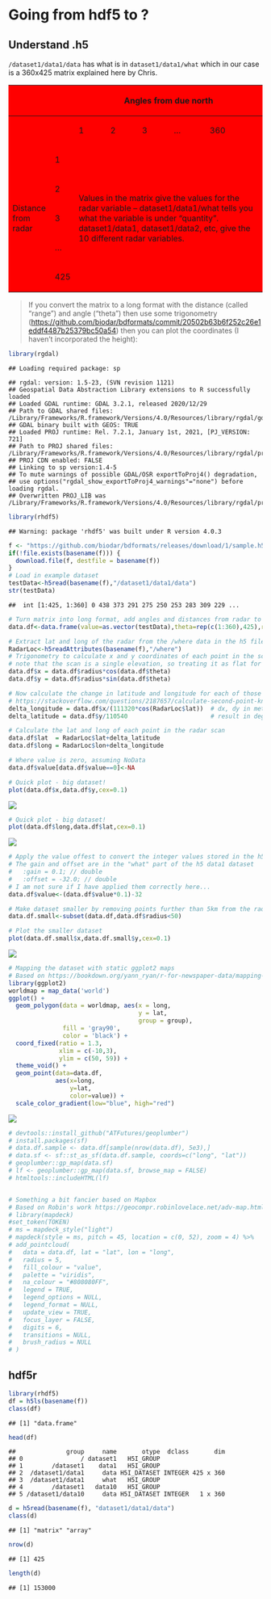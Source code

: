 Going from hdf5 to ?
================

## Understand .h5

`/dataset1/data1/data` has what is in `dataset1/data1/what` which in our
case is a 360x425 matrix explained here by Chris.

<div style="width:100%; background-color:#f00">

<table style="width:100%;">

<thead>

<tr>

<th>

</th>

<th>

</th>

<th colspan="5">

Angles from due north

</th>

</tr>

</thead>

<tbody>

<tr>

<td>

</td>

<td>

</td>

<td>

1

</td>

<td>

2

</td>

<td>

3

</td>

<td>

…

</td>

<td>

360

</td>

</tr>

<tr>

<td rowspan="5">

Distance <br>from radar

</td>

<td>

1

</td>

<td colspan="5" rowspan="5">

Values in the matrix give the values for the radar variable –
dataset1/data1/what tells you what the variable is under “quantity”.
dataset1/data1, dataset1/data2, etc, give the 10 different radar
variables.

</td>

</tr>

<tr>

<td>

2

</td>

</tr>

<tr>

<td>

3

</td>

</tr>

<tr>

<td>

…

</td>

</tr>

<tr>

<td>

425

</td>

</tr>

</tbody>

</table>

</div>

> If you convert the matrix to a long format with the distance (called
> “range”) and angle (“theta”) then use some trigonometry
> (<https://github.com/biodar/bdformats/commit/20502b63b6f252c26e1eddf4487b25379bc50a54>)
> then you can plot the coordinates (I haven’t incorporated the height):

``` r
library(rgdal)
```

    ## Loading required package: sp

    ## rgdal: version: 1.5-23, (SVN revision 1121)
    ## Geospatial Data Abstraction Library extensions to R successfully loaded
    ## Loaded GDAL runtime: GDAL 3.2.1, released 2020/12/29
    ## Path to GDAL shared files: /Library/Frameworks/R.framework/Versions/4.0/Resources/library/rgdal/gdal
    ## GDAL binary built with GEOS: TRUE 
    ## Loaded PROJ runtime: Rel. 7.2.1, January 1st, 2021, [PJ_VERSION: 721]
    ## Path to PROJ shared files: /Library/Frameworks/R.framework/Versions/4.0/Resources/library/rgdal/proj
    ## PROJ CDN enabled: FALSE
    ## Linking to sp version:1.4-5
    ## To mute warnings of possible GDAL/OSR exportToProj4() degradation,
    ## use options("rgdal_show_exportToProj4_warnings"="none") before loading rgdal.
    ## Overwritten PROJ_LIB was /Library/Frameworks/R.framework/Versions/4.0/Resources/library/rgdal/proj

``` r
library(rhdf5)
```

    ## Warning: package 'rhdf5' was built under R version 4.0.3

``` r
f <- "https://github.com/biodar/bdformats/releases/download/1/sample.h5"
if(!file.exists(basename(f))) {
  download.file(f, destfile = basename(f))
}
# Load in example dataset
testData<-h5read(basename(f),"/dataset1/data1/data")
str(testData)
```

    ##  int [1:425, 1:360] 0 438 373 291 275 250 253 283 309 229 ...

``` r
# Turn matrix into long format, add angles and distances from radar to build polar coordinates
data.df<-data.frame(value=as.vector(testData),theta=rep(c(1:360),425),radius=rep(c(1:425),each=360))

# Extract lat and long of the radar from the /where data in the h5 file
RadarLoc<-h5readAttributes(basename(f),"/where")
# Trigonometry to calculate x and y coordinates of each point in the scan
# note that the scan is a single elevation, so treating it as flat for now)
data.df$x = data.df$radius*cos(data.df$theta)
data.df$y = data.df$radius*sin(data.df$theta)

# Now calculate the change in latitude and longitude for each of those points
# https://stackoverflow.com/questions/2187657/calculate-second-point-knowing-the-starting-point-and-distance
delta_longitude = data.df$x/(111320*cos(RadarLoc$lat))  # dx, dy in meters
delta_latitude = data.df$y/110540                       # result in degrees long/lat

# Calculate the lat and long of each point in the radar scan
data.df$lat  = RadarLoc$lat+delta_latitude
data.df$long = RadarLoc$lon+delta_longitude

# Where value is zero, assuming NoData
data.df$value[data.df$value==0]<-NA

# Quick plot - big dataset!
plot(data.df$x,data.df$y,cex=0.1)
```

![](README_files/figure-gfm/chris-code-1.png)<!-- -->

``` r
# Quick plot - big dataset!
plot(data.df$long,data.df$lat,cex=0.1)
```

![](README_files/figure-gfm/chris-code-2.png)<!-- -->

``` r
# Apply the value offest to convert the integer values stored in the h5 dataset back to the radar variable
# The gain and offset are in the "what" part of the h5 data1 dataset
#   :gain = 0.1; // double
#   :offset = -32.0; // double
# I am not sure if I have applied them correctly here...
data.df$value<-(data.df$value*0.1)-32

# Make dataset smaller by removing points further than 5km from the radar
data.df.small<-subset(data.df,data.df$radius<50)

# Plot the smaller dataset
plot(data.df.small$x,data.df.small$y,cex=0.1)
```

![](README_files/figure-gfm/chris-code-3.png)<!-- -->

``` r
# Mapping the dataset with static ggplot2 maps
# Based on https://bookdown.org/yann_ryan/r-for-newspaper-data/mapping-with-r-geocode-and-map-the-british-librarys-newspaper-collection.html
library(ggplot2)
worldmap = map_data('world')
ggplot() + 
  geom_polygon(data = worldmap, aes(x = long, 
                                    y = lat, 
                                    group = group), 
               fill = 'gray90', 
               color = 'black') + 
  coord_fixed(ratio = 1.3, 
              xlim = c(-10,3), 
              ylim = c(50, 59)) + 
  theme_void() +
  geom_point(data=data.df, 
             aes(x=long, 
                 y=lat,
                 color=value)) +
  scale_color_gradient(low="blue", high="red")
```

![](README_files/figure-gfm/chris-code-4.png)<!-- -->

``` r
# devtools::install_github("ATFutures/geoplumber")
# install.packages(sf)
# data.df.sample <- data.df[sample(nrow(data.df), 5e3),]
# data.sf <- sf::st_as_sf(data.df.sample, coords=c("long", "lat"))
# geoplumber::gp_map(data.sf)
# lf <- geoplumber::gp_map(data.sf, browse_map = FALSE)
# htmltools::includeHTML(lf)


# Something a bit fancier based on Mapbox
# Based on Robin's work https://geocompr.robinlovelace.net/adv-map.html
# library(mapdeck)
#set_token(TOKEN)
# ms = mapdeck_style("light")
# mapdeck(style = ms, pitch = 45, location = c(0, 52), zoom = 4) %>%
# add_pointcloud(
#   data = data.df, lat = "lat", lon = "long",
#   radius = 5,
#   fill_colour = "value",
#   palette = "viridis",
#   na_colour = "#808080FF",
#   legend = TRUE,
#   legend_options = NULL,
#   legend_format = NULL,
#   update_view = TRUE,
#   focus_layer = FALSE,
#   digits = 6,
#   transitions = NULL,
#   brush_radius = NULL
# )
```

## hdf5r

``` r
library(rhdf5)
df = h5ls(basename(f))
class(df)
```

    ## [1] "data.frame"

``` r
head(df)
```

    ##              group     name       otype  dclass       dim
    ## 0                / dataset1   H5I_GROUP                  
    ## 1        /dataset1    data1   H5I_GROUP                  
    ## 2  /dataset1/data1     data H5I_DATASET INTEGER 425 x 360
    ## 3  /dataset1/data1     what   H5I_GROUP                  
    ## 4        /dataset1   data10   H5I_GROUP                  
    ## 5 /dataset1/data10     data H5I_DATASET INTEGER   1 x 360

``` r
d = h5read(basename(f), "dataset1/data1/data")
class(d)
```

    ## [1] "matrix" "array"

``` r
nrow(d)
```

    ## [1] 425

``` r
length(d)
```

    ## [1] 153000
